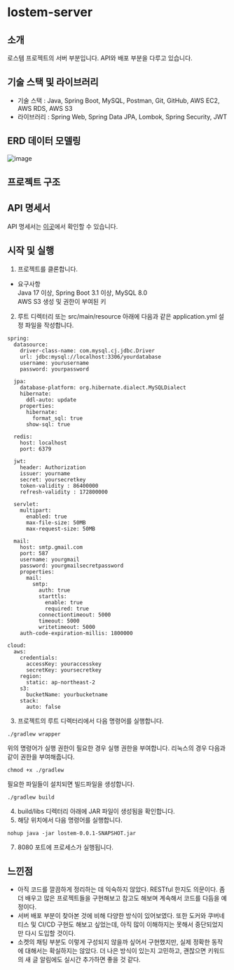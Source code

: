 # lostem-server
## 소개
로스템 프로젝트의 서버 부분입니다. API와 배포 부분을 다루고 있습니다.


## 기술 스택 및 라이브러리
- 기술 스택 : Java, Spring Boot, MySQL, Postman, Git, GitHub, AWS EC2, AWS RDS, AWS S3
- 라이브러리 : Spring Web, Spring Data JPA, Lombok, Spring Security, JWT  
  


## ERD 데이터 모델링
![image](https://github.com/LK-loty/lostem-back/assets/110155447/a919621e-987a-4be9-85c5-bc0ec55aceab)



## 프로젝트 구조



## API 명세서
API 명세서는 [이곳](./api_doc.pdf)에서 확인할 수 있습니다.


## 시작 및 실행
1. 프로젝트를 클론합니다.
- 요구사항  
  Java 17 이상, Spring Boot 3.1 이상, MySQL 8.0  
  AWS S3 생성 및 권한이 부여된 키
  
2. 루트 디렉터리 또는 src/main/resource 아래에 다음과 같은 application.yml 설정 파일을 작성합니다.
```
spring:
  datasource:
    driver-class-name: com.mysql.cj.jdbc.Driver
    url: jdbc:mysql://localhost:3306/yourdatabase
    username: yourusername
    password: yourpassword

  jpa:
    database-platform: org.hibernate.dialect.MySQLDialect
    hibernate:
      ddl-auto: update
    properties:
      hibernate:
        format_sql: true
      show-sql: true

  redis:
    host: localhost
    port: 6379

  jwt:
    header: Authorization
    issuer: yourname
    secret: yoursecretkey
    token-validity : 86400000
    refresh-validity : 172800000

  servlet:
    multipart:
      enabled: true
      max-file-size: 50MB
      max-request-size: 50MB

  mail:
    host: smtp.gmail.com
    port: 587
    username: yourgmail
    password: yourgmailsecretpassword
    properties:
      mail:
        smtp:
          auth: true
          starttls:
            enable: true
            required: true
          connectiontimeout: 5000
          timeout: 5000
          writetimeout: 5000
    auth-code-expiration-millis: 1800000

cloud:
  aws:
    credentials:
      accessKey: youraccesskey
      secretKey: yoursecretkey
    region:
      static: ap-northeast-2
    s3:
      bucketName: yourbucketname
    stack:
      auto: false
```

3. 프로젝트의 루트 디렉터리에서 다음 명령어를 실행합니다.
```
./gradlew wrapper
```
위의 명령어가 실행 권한이 필요한 경우 실행 권한을 부여합니다. 리눅스의 경우 다음과 같이 권한을 부여해줍니다.
```
chmod +x ./gradlew
```
필요한 파일들이 설치되면 빌드파일을 생성합니다.
```
./gradlew build
```
4. build/libs 디렉터리 아래에 JAR 파일이 생성됨을 확인합니다.
5. 해당 위치에서 다음 명령어를 실행합니다.
```
nohup java -jar lostem-0.0.1-SNAPSHOT.jar
```
7. 8080 포트에 프로세스가 실행됩니다.


## 느낀점
- 아직 코드를 깔끔하게 정리하는 데 익숙하지 않았다. RESTful 한지도 의문이다. 좀 더 배우고 많은 프로젝트들을 구현해보고 참고도 해보며 계속해서 코드를 다듬을 예정이다. 
- 서버 배포 부분이 찾아본 것에 비해 다양한 방식이 있어보였다. 또한 도커와 쿠버네티스 및 CI/CD 구현도 해보고 싶었는데, 아직 많이 이해하지는 못해서 중단되었지만 다시 도입할 것이다.
- 소켓의 채팅 부분도 이렇게 구성되지 않을까 싶어서 구현했지만, 실제 정확한 동작에 대해서는 확실하지는 않았다. 더 나은 방식이 있는지 고민하고, 괜찮으면 키워드의 새 글 알림에도 실시간 추가하면 좋을 것 같다.
